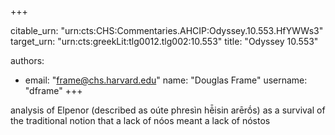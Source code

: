 +++


citable_urn: "urn:cts:CHS:Commentaries.AHCIP:Odyssey.10.553.HfYWWs3"
target_urn: "urn:cts:greekLit:tlg0012.tlg002:10.553"
title: "Odyssey 10.553"

authors:
- email: "frame@chs.harvard.edu"
  name: "Douglas Frame"
  username: "dframe"
+++

<p>analysis of Elpenor (described as oúte phresìn hê̄isin arērṓs) as a survival of the traditional notion that a lack of nóos meant a lack of nóstos</p>